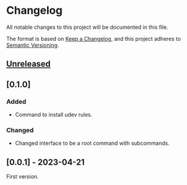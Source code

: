 <!-- markdownlint-configure-file {"MD024": { "siblings_only": true } } -->

# Changelog

All notable changes to this project will be documented in this file.

The format is based on [Keep a Changelog](https://keepachangelog.com/en/1.0.0/), and this project
adheres to [Semantic Versioning](https://semver.org/spec/v2.0.0.html).

## [Unreleased]

## [0.1.0]

### Added

- Command to install udev rules.

### Changed

- Changed interface to be a root command with subcommands.

## [0.0.1] - 2023-04-21

First version.

[unreleased]: https://github.com/Tatsh/pppps2pc/compare/v0.1.0...HEAD
